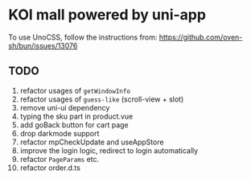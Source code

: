 # KOI mall powered by uni-app

To use UnoCSS, follow the instructions from:
https://github.com/oven-sh/bun/issues/13076

## TODO
1.  refactor usages of `getWindowInfo`
2.  refactor usages of `guess-like` (scroll-view + slot)
3.  remove uni-ui dependency
4.  typing the sku part in product.vue
5.  add goBack button for cart page
6.  drop darkmode support
7.  refactor mpCheckUpdate and useAppStore
8.  improve the login logic, redirect to login automatically
9.  refactor `PageParams` etc.
10. refactor order.d.ts
